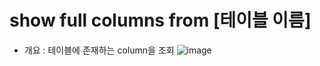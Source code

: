 show full columns from [테이블 이름]
===================================
* 개요 : 테이블에 존재하는 column을 조회
![image](https://user-images.githubusercontent.com/70207093/180931800-97985210-a8ea-44da-8f45-ce089c18835f.png)
